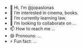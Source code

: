 - 👋 Hi, I’m @jopaslonas
- 👀 I’m interested in cinema, books. 
- 🌱 I’m currently learning law.
- 💞️ I’m looking to collaborate on ...
- 📫 How to reach me ...
- 😄 Pronouns: ...
- ⚡ Fun fact: ...

<!---
jopaslonas/jopaslonas is a ✨ special ✨ repository because its `README.md` (this file) appears on your GitHub profile.
You can click the Preview link to take a look at your changes.
--->
